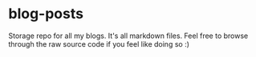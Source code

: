 # blog-posts
Storage repo for all my blogs. It's all markdown files. Feel free to browse through the raw source code if you feel like doing so :)
